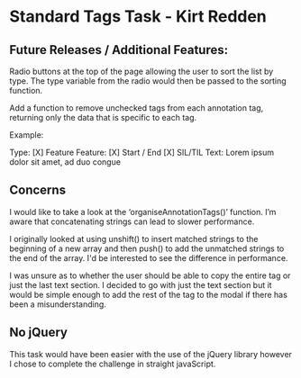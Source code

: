 Standard Tags Task - Kirt Redden
================================


Future Releases / Additional Features:
--------------------------------------

Radio buttons at the top of the page allowing the user to sort the list by type.
The type variable from the radio would then be passed to the sorting function.

Add a function to remove unchecked tags from each annotation tag, returning only the data that is specific to each tag.

Example:

Type:
[X] Feature
Feature:
[X] Start / End
[X] SIL/TIL
Text:
Lorem ipsum dolor sit amet, ad duo congue


Concerns
--------

I would like to take a look at the ‘organiseAnnotationTags()’ function.
I’m aware that concatenating strings can lead to slower performance.

I originally looked at using unshift() to insert matched strings to the beginning of a new array and then
push() to add the unmatched strings to the end of the array. I'd be interested to see the difference in performance.


I was unsure as to whether the user should be able to copy the entire tag or just the last text section.
I decided to go with just the text section but it would be simple enough to add the rest of the tag to
the modal if there has been a misunderstanding.



No jQuery
---------

This task would have been easier with the use of the jQuery library however I chose to complete the challenge
in straight javaScript.